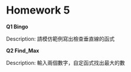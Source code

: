 # Homework 5

**Q1 Bingo**

Description: 請模仿範例寫出檢查垂直線的函式


**Q2 Find_Max**

Description: 輸入兩個數字，自定函式找出最大的數

